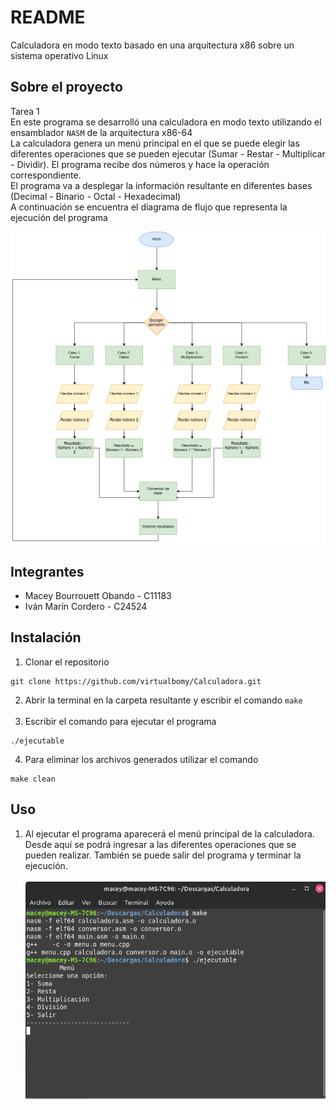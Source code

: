 # README
Calculadora en modo texto basado en una arquitectura x86 sobre un sistema operativo Linux 

## Sobre el proyecto
Tarea 1 <br />
En este programa se desarrolló una calculadora en modo texto utilizando el ensamblador `NASM` de la arquitectura x86-64 <br />
La calculadora genera un menú principal en el que se puede elegir las diferentes operaciones que se pueden ejecutar (Sumar - Restar - Multiplicar - Dividir). El programa recibe dos números y hace la operación correspondiente.
<br />
El programa va a desplegar la información resultante en diferentes bases (Decimal - Binario - Octal - Hexadecimal)
<br />
A continuación se encuentra el diagrama de flujo que representa la ejecución del programa
<br />

![image info](./img/Diagrama-de-flujo-Calculadora.png)

## Integrantes
- Macey Bourrouett Obando - C11183 <br /> 
- Iván Marín Cordero - C24524


## Instalación
1. Clonar el repositorio
```
git clone https://github.com/virtualbomy/Calculadora.git
```  

2. Abrir la terminal en la carpeta resultante y escribir el comando `make`
<br/><br/>
3. Escribir el comando para ejecutar el programa
```
./ejecutable
```
4. Para eliminar los archivos generados utilizar el comando 
```
make clean
```

## Uso
1. Al ejecutar el programa aparecerá el menú principal de la calculadora. Desde aquí se podrá ingresar a las diferentes operaciones que se pueden realizar. También se puede salir del programa y terminar la ejecución.
<br/><br/> 
![image info](./img/uso1.png)


